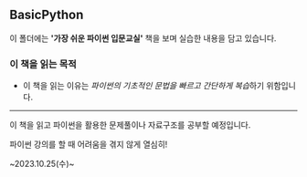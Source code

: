 ## BasicPython

이 폴더에는 **'가장 쉬운 파이썬 입문교실'** 책을 보며 실습한 내용을 담고 있습니다.

### 이 책을 읽는 목적

- 이 책을 읽는 이유는 *파이썬의 기초적인 문법을 빠르고 간단하게 복습*하기 위함입니다.

---

이 책을 읽고 파이썬을 활용한 문제풀이나 자료구조를 공부할 예정입니다.

파이썬 강의를 할 때 어려움을 겪지 않게 열심히!

~2023.10.25(수)~